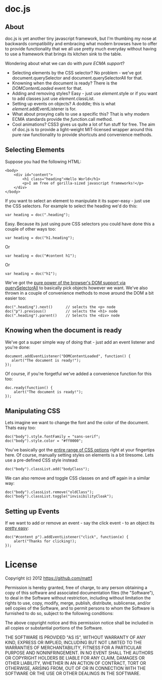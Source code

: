 doc.js
======

About
-----
doc.js is yet another tiny javascript framework, but I'm thumbing my nose at backwards compatibility and embracing what modern browses have to offer to provide functionality that we all use pretty much everyday without having to use a framework that brings its kitchen sink to the table.  

Wondering about what we can do with *pure ECMA support*?
* Selecting elements by the CSS selector?  No problem - we've got document.querySelector and document.querySelectorAll for that.
* Knowning when the document is ready? There is the *DOMContentLoaded* event for that.
* Adding and removing styles?  Easy - just use *element*.style or if you want to add classes just use *element*.classList.
* Setting up events on objects? A doddle; this is what *element*.addEventListener is for.
* What about proxying calls to use a specific this? That is why modern ECMA standards provide the *function*.call method.
* Cool animations?  CSS3 gives us quite a lot of fun stuff for free.
The aim of doc.js is to provide a light-weight MIT-licensed wrapper around this pure raw functionality to provide shortcuts and convenience methods.

Selecting Elements
------------------

Suppose you had the following HTML:

    <body>
	    <div id="content">
		    <h1 class="heading">Hello World</h1>
			<p>I am free of gorilla-sized javascript frameworks!</p>
		</div>
	</body>
	
If you want to select an element to manipulate it its super-easy - just use the CSS selectors.  For example to select the heading we'd do this:

    var heading = doc(".heading");

Easy.  Because its just using pure CSS selectors you could have done this a couple of other ways too:

	var heading = doc("h1.heading");
	
Or

	var heading = doc("#content h1");
	
Or 

	var heading = doc("h1");
	
We've got the [pure power of the browser's DOM support via querySelectorAll](http://www.w3.org/TR/css3-selectors/) to basically pick objects however we want.  We've also thrown in a couple of convenience methods to move around the DOM a bit easier too:

    doc(".heading").next()		// selects the <p> node
	doc("p").previous()			// selects the <h1> node
	doc(".heading").parent()	// Selects the <div> node
	
		
Knowing when the document is ready
----------------------------------

We've got a super simple way of doing that - just add an event listener and you're done:

    document.addEventListener("DOMContentLoaded", function() {	
	   alert("The document is ready!"); 
	});

Of course, if you're forgetful we've added a convenience function for this too:

    doc.ready(function() {
		alert("The document is ready!");
	});
		
Manipulating CSS
----------------

Lets imagine we want to change the font and the color of the document.  Thats easy too:

    doc("body").style.fontFamily = "sans-serif";
	doc("body").style.color = "#ff0000";
	
You've basically got the [entire range of CSS options](http://www.w3.org/TR/DOM-Level-2-Style/css.html#CSS-htmlelementcss) right at your fingertips here.  Of course, manually setting styles on elements is a bit tiresome.  Lets use a pre-defined CSS style instead:

	doc("body").classList.add("bodyClass");
	
We can also remove and toggle CSS classes on and off again in a similar way:

    doc("body").classList.remove("oldClass");
	doc("body").classList.toggle("invisibilityCloak");
	
Setting up Events
-----------------

If we want to add or remove an event - say the click event - to an object its [pretty easy](http://www.w3.org/TR/DOM-Level-2-Events/events.html#Events-Registration-interfaces):

	doc("#content p").addEventListener("click", function(e) {
	    alert("Thanks for clicking!);
	});	

License
=======
Copyright (c) 2012 https://github.com/matt1

Permission is hereby granted, free of charge, to any person obtaining a copy of this software and associated documentation files (the "Software"), to deal in the Software without restriction, including without limitation the rights to use, copy, modify, merge, publish, distribute, sublicense, and/or sell copies of the Software, and to permit persons to whom the Software is furnished to do so, subject to the following conditions:

The above copyright notice and this permission notice shall be included in all copies or substantial portions of the Software.

THE SOFTWARE IS PROVIDED "AS IS", WITHOUT WARRANTY OF ANY KIND, EXPRESS OR IMPLIED, INCLUDING BUT NOT LIMITED TO THE WARRANTIES OF MERCHANTABILITY, FITNESS FOR A PARTICULAR PURPOSE AND NONINFRINGEMENT. IN NO EVENT SHALL THE AUTHORS OR COPYRIGHT HOLDERS BE LIABLE FOR ANY CLAIM, DAMAGES OR OTHER LIABILITY, WHETHER IN AN ACTION OF CONTRACT, TORT OR OTHERWISE, ARISING FROM, OUT OF OR IN CONNECTION WITH THE SOFTWARE OR THE USE OR OTHER DEALINGS IN THE SOFTWARE.

 